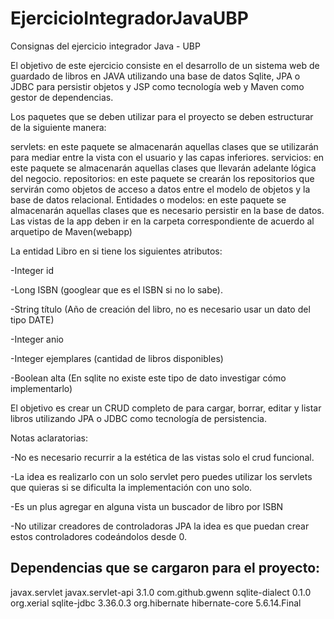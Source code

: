# EjercicioIntegradorJavaUBP
Consignas del ejercicio integrador Java - UBP

El objetivo de este ejercicio consiste en el desarrollo de un sistema web de guardado de libros en JAVA utilizando una base de datos Sqlite, JPA o JDBC para persistir objetos y JSP como tecnología web y Maven como gestor de dependencias.

Los paquetes que se deben utilizar para el proyecto se deben estructurar de la siguiente manera:

servlets: en este paquete se almacenarán aquellas clases que se utilizarán para mediar entre la vista con el usuario y las capas inferiores.
servicios: en este paquete se almacenarán aquellas clases que llevarán adelante lógica del negocio.
repositorios: en este paquete se crearán los repositorios que servirán como objetos de acceso a datos entre el modelo de objetos y la base de datos relacional.
Entidades o modelos: en este paquete se almacenarán aquellas clases que es necesario persistir en la base de datos.
Las vistas de la app deben ir en la carpeta correspondiente de acuerdo al arquetipo de Maven(webapp)

La entidad Libro en si tiene los siguientes atributos:

-Integer id

-Long ISBN (googlear que es el ISBN si no lo sabe).

-String título (Año de creación del libro, no es necesario usar un dato del tipo DATE)

-Integer anio

-Integer ejemplares (cantidad de libros disponibles)

-Boolean alta (En sqlite no existe este tipo de dato investigar cómo implementarlo)


El objetivo es crear un CRUD completo de para cargar, borrar, editar y listar libros utilizando JPA o JDBC como tecnología de persistencia.


Notas aclaratorias:

-No es necesario recurrir a la estética de las vistas solo el crud funcional.

-La idea es realizarlo con un solo servlet pero puedes utilizar los servlets que quieras si se dificulta la implementación con uno solo.

-Es un plus agregar en alguna vista un buscador de libro por ISBN

-No utilizar creadores de controladoras JPA la idea es que puedan crear estos controladores codeándolos desde 0.

## Dependencias que se cargaron para el proyecto:

<dependency>
  <groupId>javax.servlet</groupId>
  <artifactId>javax.servlet-api</artifactId>
  <version>3.1.0</version>
</dependency>
<dependency>
  <groupId>com.github.gwenn</groupId>
  <artifactId>sqlite-dialect</artifactId>
  <version>0.1.0</version>
</dependency>
<dependency>
  <groupId>org.xerial</groupId>
  <artifactId>sqlite-jdbc</artifactId>
  <version>3.36.0.3</version>
</dependency>
<dependency>
  <groupId>org.hibernate</groupId>
  <artifactId>hibernate-core</artifactId>
  <version>5.6.14.Final</version>
</dependency>
